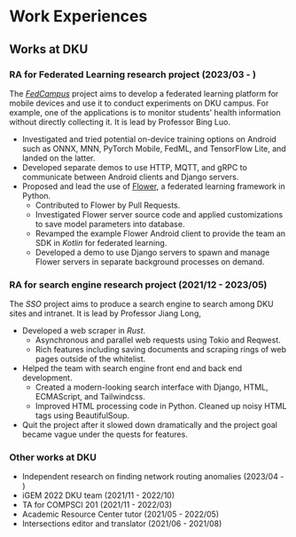 # Work Experiences

## Works at DKU

### RA for Federated Learning research project (2023/03 - )

The [*FedCampus*][fedcampus] project aims to develop a federated learning
platform for mobile devices and use it to conduct experiments on DKU campus.
For example, one of the applications is to monitor students' health information
without directly collecting it.
It is lead by Professor Bing Luo.

- Investigated and tried potential on-device training options on Android such
    as ONNX, MNN, PyTorch Mobile, FedML, and TensorFlow Lite, and landed on the
    latter.
- Developed separate demos to use HTTP, MQTT, and gRPC to communicate between
    Android clients and Django servers.
- Proposed and lead the use of [Flower][flower], a federated learning framework
    in Python.
    - Contributed to Flower by Pull Requests.
    - Investigated Flower server source code and applied customizations to save
        model parameters into database.
    - Revamped the example Flower Android client to provide the team an SDK in
        *Kotlin* for federated learning.
    - Developed a demo to use Django servers to spawn and manage Flower servers
        in separate background processes on demand.

### RA for search engine research project (2021/12 - 2023/05)

The *SSO* project aims to produce a search engine to search among DKU sites
and intranet.
It is lead by Professor Jiang Long,

- Developed a web scraper in *Rust*.
    - Asynchronous and parallel web requests using Tokio and Reqwest.
    - Rich features including saving documents and scraping rings of web pages
        outside of the whitelist.
        <!-- TODO: What is this? -->
- Helped the team with search engine front end and back end development.
    - Created a modern-looking search interface with Django, HTML, ECMAScript,
        and Tailwindcss.
    - Improved HTML processing code in Python.
        Cleaned up noisy HTML tags using BeautifulSoup.
- Quit the project after it slowed down dramatically and the project goal
    became vague under the quests for features.

### Other works at DKU

<!-- TODO -->
- Independent research on finding network routing anomalies (2023/04 - )
- iGEM 2022 DKU team (2021/11 - 2022/10)
- TA for COMPSCI 201 (2021/11 - 2022/03)
- Academic Resource Center tutor (2021/05 - 2022/05)
- Intersections editor and translator (2021/06 - 2021/08)

[fedcampus]: https://github.com/FedCampus
[flower]: https://flower.dev/
